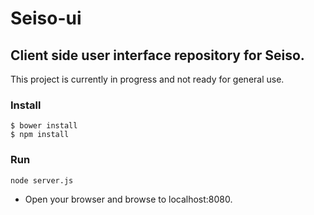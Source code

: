 # Seiso-ui
## Client side user interface repository for Seiso.

This project is currently in progress and not ready for general use. 

### Install

```
$ bower install
$ npm install
```

### Run

```
node server.js
```

- Open your browser and browse to localhost:8080.
